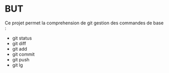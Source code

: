 # BUT 
Ce projet permet la comprehension de git 
gestion des commandes de base :
- git status 
- git diff 
- git add 
- git commit 
- git push
- git lg